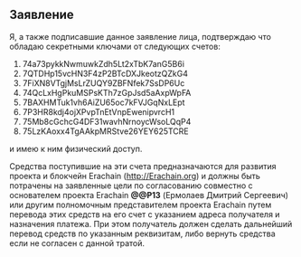 ## Заявление

Я, а также подписавшие данное заявление лица, подтверждаю что обладаю секретными ключами от следующих счетов:  
1. 74a73pykkNwmuwkZdh5Lt2xTbK7anG5B6i  
2. 7QTDHp15vcHN3F4zP2BTcDXJkeotzQZkG4  
3. 7FiXN8VTgjMsLrZUQY9ZBFNfek7SsDP6Uc  
4. 74QcLxHgPkuMSPsKTh7zGpJsd5aAxpWpFA  
5. 7BAXHMTuk1vh6AiZU65oc7kFVJGqNxLEpt  
6. 7P3HR8kdj4ojXPvpTnEtVnpEwenipvrcH1  
7. 75Mb8cGchcG4DF31wavhNrnoycWsoLQqP4  
8. 75LzKAoxx4TgAAkpMRStve26YEY625TCRE  

и имею к ним физический доступ.

Средства поступившие на эти счета предназначаются для развития проекта и блокчейн Erachain (http://Erachain.org) и должны быть потрачены на заявленные цели по согласованию совместно с основателем проекта Erachain **@@P13** (Ермолаев Дмитрий Сергеевич) или другим полномочным представителем проекта Erachain путем перевода этих средств на его счет с указанием адреса получателя и назначения платежа. При этом получатель должен сделать дальнейший перевод средств по указанным реквизитам, либо вернуть средства если не согласен с данной тратой.

